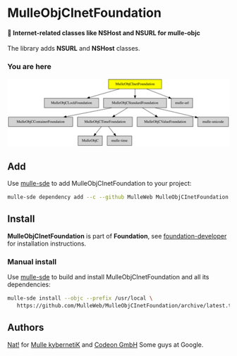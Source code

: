 # MulleObjCInetFoundation

#### 📠 Internet-related classes like NSHost and NSURL for mulle-objc

The library adds **NSURL** and **NSHost** classes.


### You are here

![Overview](overview.dot.svg)


## Add

Use [mulle-sde](//github.com/mulle-sde) to add MulleObjCInetFoundation to your project:

``` sh
mulle-sde dependency add --c --github MulleWeb MulleObjCInetFoundation
```

## Install

**MulleObjCInetFoundation** is part of **Foundation**, see
[foundation-developer](//github.com/MulleFoundation/foundation-developer) for
installation instructions.


### Manual install

Use [mulle-sde](//github.com/mulle-sde) to build and install MulleObjCInetFoundation
and all its dependencies:

``` sh
mulle-sde install --objc --prefix /usr/local \
   https://github.com/MulleWeb/MulleObjCInetFoundation/archive/latest.tar.gz
```


## Authors

[Nat!](//www.mulle-kybernetik.com/weblog) for
[Mulle kybernetiK](//www.mulle-kybernetik.com) and
[Codeon GmbH](//www.codeon.de)
Some guys at Google.
